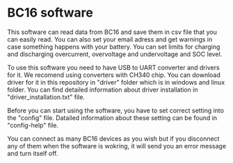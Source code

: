 # BC16 software
This software can read data from BC16 and save them in csv file that you can easily read. You can also set your email adress and get warnings in case something happens with your battery. You can set limits for charging and discharging overcurrent, overvoltage and undervoltage and SOC level.


To use this software you need to have USB to UART converter and drivers for it. We recomend using converters with CH340 chip. You can download driver for it in this repository in "driver" folder which is in windows and linux folder. You can find detailed information about driver installation in "driver_installation.txt" file.

Before you can start using the software, you have to set correct setting into the "config" file. Datailed information about these setting can be found in "config-help" file.

You can connect as many BC16 devices as you wish but if you disconnect any of them when the software is wokring, it will send you an error message and turn itself off.
